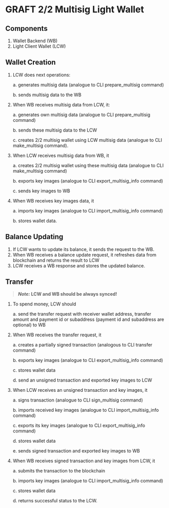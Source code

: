 # GRAFT 2/2 Multisig Light Wallet
## Components
1. Wallet Backend (WB)
2. Light Client Wallet (LCW)

## Wallet Creation
1. LCW does next operations:

   a. generates multisig data (analogue to CLI prepare_multisig command)

   b. sends multisig data to the WB

2. When WB receives multisig data from LCW, it:
   
   a. generates own multisig data (analogue to CLI prepare_multisig command)
  
   b. sends these multisig data to the LCW
  
   c. creates 2/2 multisig wallet using LCW multisig data (analogue to CLI make_multisig command).
  
3. When LCW receives multisig data from WB, it 

   a. creates 2/2 multisig wallet using these multisig data (analogue to CLI make_multisig command)

   b. exports key images (analogue to CLI export_multisig_info command)

   c. sends key images to WB

4. When WB receives key images data, it

   a. imports key images (analogue to CLI import_multisig_info command)

   b. stores wallet data.

## Balance Updating
1. If LCW wants to update its balance, it sends the request to the WB.
2. When WB receives a balance update request, it refreshes data from blockchain and returns the result to LCW
3. LCW receives a WB response and stores the updated balance.

## Transfer
>**_Note:_ LCW and WB should be always synced!**

1. To spend money, LCW should

   a. send the transfer request with receiver wallet address, transfer amount and payment id or subaddress (payment id and subaddress are optional) to WB

2. When WB receives the transfer request, it

   a. creates a partially signed transaction (analogous to CLI transfer command)

   b. exports key images (analogue to CLI export_multisig_info command)

   c. stores wallet data

   d. send an unsigned transaction and exported key images to LCW

3. When LCW receives an unsigned transaction and key images, it

   a. signs transaction (analogue to CLI sign_multisig command)

   b. imports received key images (analogue to CLI import_multisig_info command)

   c. exports its key images (analogue to CLI export_multisig_info command)

   d. stores wallet data

   e. sends signed transaction and exported key images to WB

4. When WB receives signed transaction and key images from LCW, it

   a. submits the transaction to the blockchain

   b. imports key images (analogue to CLI import_multisig_info command)

   c. stores wallet data

   d. returns successful status to the LCW.
